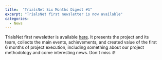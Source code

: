 ```yaml
---
title:  "TrialsNet Six Months Digest #1"
excerpt: "TrialsNet first newsletter is now available"
categories: 
  - News
---
```


TrialsNet first newsletter is available [here](https://doi.org/10.5281/zenodo.8155325). It presents the project and its team, collects the main events, achievements, and created value of the first 6 months of project execution, including something about our project methodology and come interesting news. Don't miss it!
